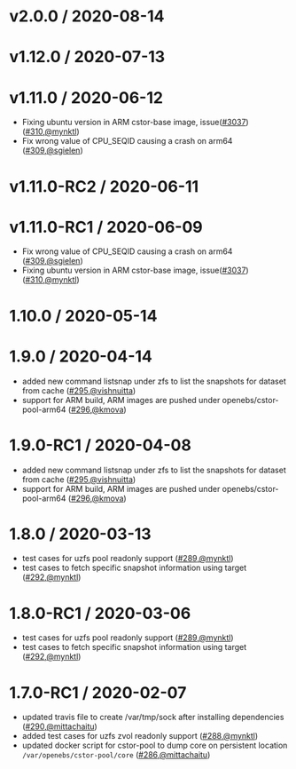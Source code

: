 v2.0.0 / 2020-08-14
========================


v1.12.0 / 2020-07-13
========================


v1.11.0 / 2020-06-12
========================
* Fixing ubuntu version in ARM cstor-base image, issue([#3037](https://github.com/openebs/openebs/issues/3037)) ([#310](https://github.com/openebs/cstor/pull/310),[@mynktl](https://github.com/mynktl))
* Fix wrong value of CPU_SEQID causing a crash on arm64 ([#309](https://github.com/openebs/cstor/pull/309),[@sgielen](https://github.com/sgielen))


v1.11.0-RC2 / 2020-06-11
========================


v1.11.0-RC1 / 2020-06-09
========================
* Fix wrong value of CPU_SEQID causing a crash on arm64 ([#309](https://github.com/openebs/cstor/pull/309),[@sgielen](https://github.com/sgielen))
* Fixing ubuntu version in ARM cstor-base image, issue([#3037](https://github.com/openebs/openebs/issues/3037))([#310](https://github.com/openebs/cstor/pull/310),[@mynktl](https://github.com/mynktl))


1.10.0 / 2020-05-14
========================


1.9.0 / 2020-04-14
========================
* added new command listsnap under zfs to list the snapshots for dataset from cache ([#295](https://github.com/openebs/cstor/pull/295),[@vishnuitta](https://github.com/vishnuitta))
* support for ARM build, ARM images are pushed under openebs/cstor-pool-arm64 ([#296](https://github.com/openebs/cstor/pull/296),[@kmova](https://github.com/kmova))


1.9.0-RC1 / 2020-04-08
========================
* added new command listsnap under zfs to list the snapshots for dataset from cache ([#295](https://github.com/openebs/cstor/pull/295),[@vishnuitta](https://github.com/vishnuitta))
* support for ARM build, ARM images are pushed under openebs/cstor-pool-arm64 ([#296](https://github.com/openebs/cstor/pull/296),[@kmova](https://github.com/kmova))


1.8.0 / 2020-03-13
========================
* test cases for uzfs pool readonly support ([#289](https://github.com/openebs/cstor/pull/289),[@mynktl](https://github.com/mynktl))
* test cases to fetch specific snapshot information using target ([#292](https://github.com/openebs/cstor/pull/292),[@mynktl](https://github.com/mynktl))


1.8.0-RC1 / 2020-03-06
========================
* test cases for uzfs pool readonly support ([#289](https://github.com/openebs/cstor/pull/289),[@mynktl](https://github.com/mynktl))
* test cases to fetch specific snapshot information using target ([#292](https://github.com/openebs/cstor/pull/292),[@mynktl](https://github.com/mynktl))


1.7.0-RC1 / 2020-02-07
========================
* updated travis file to create /var/tmp/sock after installing dependencies ([#290](https://github.com/openebs/cstor/pull/290),[@mittachaitu](https://github.com/mittachaitu))
* added test cases for uzfs zvol readonly support ([#288](https://github.com/openebs/cstor/pull/288),[@mynktl](https://github.com/mynktl))
* updated docker script for cstor-pool to dump core on persistent location `/var/openebs/cstor-pool/core` ([#286](https://github.com/openebs/cstor/pull/286),[@mittachaitu](https://github.com/mittachaitu))
